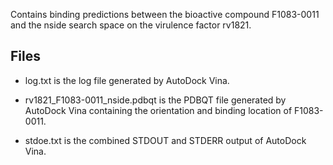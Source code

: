 Contains binding predictions between the bioactive compound F1083-0011 and the nside search space on the virulence factor rv1821.

## Files

- log.txt is the log file generated by AutoDock Vina.

- rv1821_F1083-0011_nside.pdbqt is the PDBQT file generated by AutoDock Vina containing the orientation and binding location of F1083-0011.

- stdoe.txt is the combined STDOUT and STDERR output of AutoDock Vina.


